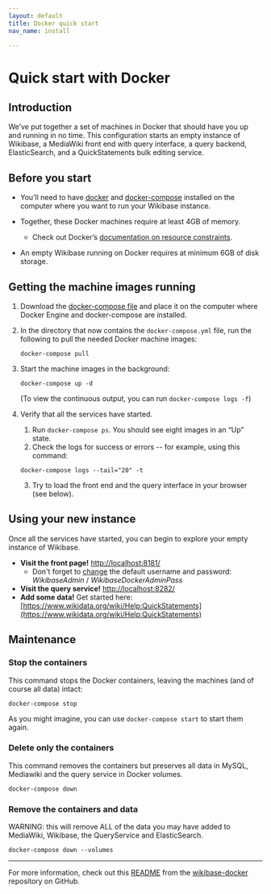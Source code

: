 ```yaml
---
layout: default
title: Docker quick start
nav_name: install

---
```

# Quick start with Docker

## Introduction

We’ve put together a set of machines in Docker that should have you up and running in no time. This configuration starts an empty instance of Wikibase, a MediaWiki front end with query interface, a query backend, ElasticSearch, and a QuickStatements bulk editing service.

## Before you start

- You’ll need to have [docker](https://docs.docker.com/get-started/) and [docker-compose](https://docs.docker.com/compose/install/) installed on the computer where you want to run your Wikibase instance. 
- Together, these Docker machines require at least 4GB of memory. 
    - Check out Docker’s [documentation on resource constraints](https://docs.docker.com/config/containers/resource_constraints/). 

- An empty Wikibase running on Docker requires at minimum 6GB of disk storage.  

## Getting the machine images running

1. Download the [docker-compose file](https://raw.githubusercontent.com/wmde/wikibase-docker/master/docker-compose.yml) and place it on the computer where Docker Engine and docker-compose are installed. 
2. In the directory that now contains the `docker-compose.yml` file, run the following to pull the needed Docker machine images:

   `docker-compose pull`

3. Start the machine images in the background: 

   `docker-compose up -d`

   (To view the continuous output, you can run `docker-compose logs -f`)

4. Verify that all the services have started. 
    1. Run `docker-compose ps`. You should see eight images in an “Up” state. 
    2. Check the logs for success or errors -- for example, using this command:

    `docker-compose logs --tail="20" -t`

    3. Try to load the front end and the query interface in your browser (see below). 

## Using your new instance

Once all the services have started, you can begin to explore your empty instance of Wikibase.

- **Visit the front page!** [http://localhost:8181/](http://localhost:8181/)  
  - Don't forget to [change](http://localhost:8181/w/index.php?title=Special:ChangeCredentials/MediaWiki%5CAuth%5CPasswordAuthenticationRequest&returnto=Special%3APreferences) the default username and password: _WikibaseAdmin_ / _WikibaseDockerAdminPass_ 
- **Visit the query service!** [http://localhost:8282/](http://localhost:8282/) 
- **Add some data!** Get started here: [https://www.wikidata.org/wiki/Help:QuickStatements](https://www.wikidata.org/wiki/Help:QuickStatements)  

  

## Maintenance
 
### Stop the containers

This command stops the Docker containers, leaving the machines (and of course all data) intact:

`docker-compose stop`

As you might imagine, you can use `docker-compose start` to start them again.

### Delete only the containers

This command removes the containers but preserves all data in MySQL, Mediawiki and the query service in Docker volumes.

`docker-compose down`
 
### Remove the containers and data

WARNING: this will remove ALL of the data you may have added to MediaWiki, Wikibase, the QueryService and ElasticSearch.

`docker-compose down --volumes`

<hr />

For more information, check out this [README](https://github.com/wmde/wikibase-docker/blob/master/README-compose.md) from the [wikibase-docker](https://github.com/wmde/wikibase-docker) repository on GitHub.




